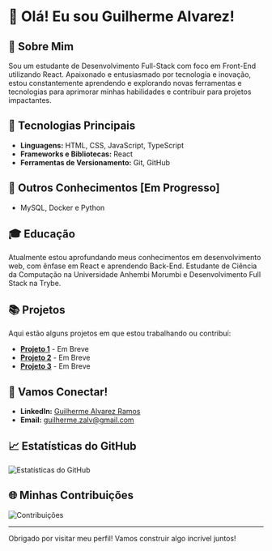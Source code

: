 # 👋 Olá! Eu sou Guilherme Alvarez!

## 🌟 Sobre Mim

Sou um estudante de Desenvolvimento Full-Stack com foco em Front-End utilizando React. Apaixonado e entusiasmado por tecnologia e inovação, estou constantemente aprendendo e explorando novas ferramentas e tecnologias para aprimorar minhas habilidades e contribuir para projetos impactantes.

## 🔧 Tecnologias Principais

- **Linguagens:** HTML, CSS, JavaScript, TypeScript
- **Frameworks e Bibliotecas:** React
- **Ferramentas de Versionamento:** Git, GitHub

## 🔧 Outros Conhecimentos [Em Progresso]

- MySQL, Docker e Python

## 🎓 Educação

Atualmente estou aprofundando meus conhecimentos em desenvolvimento web, com ênfase em React e aprendendo Back-End.
Estudante de Ciência da Computação na Universidade Anhembi Morumbi e Desenvolvimento Full Stack na Trybe.

## 📚 Projetos

Aqui estão alguns projetos em que estou trabalhando ou contribuí:

- **[Projeto 1](#)** - Em Breve
- **[Projeto 2](#)** - Em Breve
- **[Projeto 3](#)** - Em Breve

## 🚀 Vamos Conectar!

- **LinkedIn:** [Guilherme Alvarez Ramos](https://www.linkedin.com/in/guilherme-alvarez-ramos/)
- **Email:** [guilherme.zalv@gmail.com](mailto:guilherme.zalv@gmail.com)

## 📈 Estatísticas do GitHub

![Estatísticas do GitHub](https://github-readme-stats.vercel.app/api?username=guilhermealvdev&show_icons=true&theme=radical)

## 🌐 Minhas Contribuições

![Contribuições](https://github-readme-streak-stats.herokuapp.com/?user=seu-usuario&theme=radical)

---

Obrigado por visitar meu perfil! Vamos construir algo incrível juntos!

<!--
**guilhermealvdev/guilhermealvdev** is a ✨ _special_ ✨ repository because its `README.md` (this file) appears on your GitHub profile.

Here are some ideas to get you started:

- 🔭 I’m currently working on ...
- 🌱 I’m currently learning ...
- 👯 I’m looking to collaborate on ...
- 🤔 I’m looking for help with ...
- 💬 Ask me about ...
- 📫 How to reach me: ...
- 😄 Pronouns: ...
- ⚡ Fun fact: ...
-->

